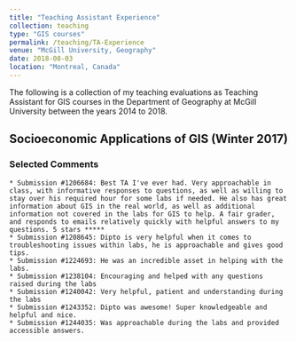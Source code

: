 ```yaml
---
title: "Teaching Assistant Experience"
collection: teaching
type: "GIS courses"
permalink: /teaching/TA-Experience
venue: "McGill University, Geography"
date: 2018-08-03
location: "Montreal, Canada"
---
```


The following is a collection of my teaching evaluations as Teaching Assistant for GIS courses in the Department of Geography at McGill University between the years 2014 to 2018.

## Socioeconomic Applications of GIS (Winter 2017)

<canvas id="myChart" width="400" height="400"></canvas>
<script>
var ctx = document.getElementById("myChart").getContext('2d');
var myChart = new Chart(ctx, {
    type: 'bar',
    data: {
        labels: ["Excellent", "Very Good", "Good", "Fair", "Poor"],
        datasets: [{
            label: '# of Votes',
            data: [11, 0, 2, 0, 0],
            backgroundColor: 'rgba(200, 200, 200, 0.8)',
            borderColor: 'rgba(200, 200, 200, 1)',
            borderWidth: 1
        }]
    }
});
</script>

### Selected Comments
    * Submission #1206684: Best TA I've ever had. Very approachable in class, with informative responses to questions, as well as willing to stay over his required hour for some labs if needed. He also has great information about GIS in the real world, as well as additional information not covered in the labs for GIS to help. A fair grader, and responds to emails relatively quickly with helpful answers to my questions. 5 stars *****
    * Submission #1208645: Dipto is very helpful when it comes to troubleshooting issues within labs, he is approachable and gives good tips.
    * Submission #1224693: He was an incredible asset in helping with the labs.
    * Submission #1238104: Encouraging and helped with any questions raised during the labs
    * Submission #1240042: Very helpful, patient and understanding during the labs
    * Submission #1243352: Dipto was awesome! Super knowledgeable and helpful and nice.
    * Submission #1244035: Was approachable during the labs and provided accessible answers.
